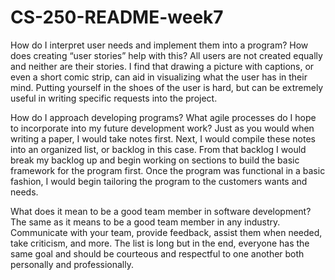 # CS-250-README-week7
How do I interpret user needs and implement them into a program? How does creating “user stories” help with this?
All users are not created equally and neither are their stories. I find that drawing a picture with captions, or even a short comic strip, can aid in visualizing what the user has in their mind. Putting yourself in the shoes of the user is hard, but can be extremely useful in writing specific requests into the project. 

How do I approach developing programs? What agile processes do I hope to incorporate into my future development work?
Just as you would when writing a paper, I would take notes first. Next, I would compile these notes into an organized list, or backlog in this case. From that backlog I would break my backlog up and begin working on sections to build the basic framework for the program first. Once the program was functional in a basic fashion, I would begin tailoring the program to the customers wants and needs.

What does it mean to be a good team member in software development?
The same as it means to be a good team member in any industry. Communicate with your team, provide feedback, assist them when needed, take criticism, and more. The list is long but in the end, everyone has the same goal and should be courteous and respectful to one another both personally and professionally. 
